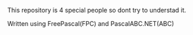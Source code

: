 This repository is 4 special people so dont try to understad it.

Written using FreePascal(FPC) and PascalABC.NET(ABC)
